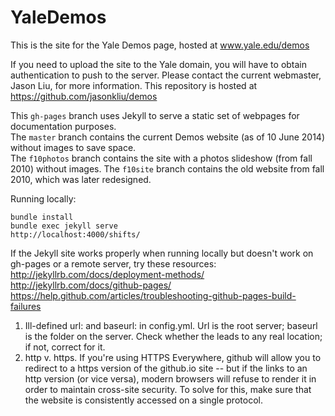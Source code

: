 YaleDemos
=========

This is the site for the Yale Demos page, hosted at www.yale.edu/demos

If you need to upload the site to the Yale domain, you will have to obtain
authentication to push to the server. Please contact the current webmaster,
Jason Liu, for more information. This repository is hosted at https://github.com/jasonkliu/demos

This `gh-pages` branch uses Jekyll to serve a static set of webpages for documentation purposes.  
The `master` branch contains the current Demos website (as of 10 June 2014) without images to save space.  
The `f10photos` branch contains the site with a photos slideshow (from fall 2010) without images.
The `f10site` branch contains the old website from fall 2010, which was later redesigned.  

Running locally:
```
bundle install  
bundle exec jekyll serve  
http://localhost:4000/shifts/  
```

If the Jekyll site works properly when running locally but doesn't work on gh-pages 
or a remote server, try these resources:   
http://jekyllrb.com/docs/deployment-methods/    
http://jekyllrb.com/docs/github-pages/   
https://help.github.com/articles/troubleshooting-github-pages-build-failures  

1. Ill-defined url: and baseurl: in config.yml. Url is the root server; baseurl is the 
folder on the server. Check whether the leads to any real location; if not, correct for it.  
2. http v. https. If you're using HTTPS Everywhere, github will allow you to redirect to a
https version of the github.io site -- but if the links to an http version (or vice versa), 
modern browsers will refuse to render it in order to maintain cross-site security. To solve 
for this, make sure that the website is consistently accessed on a single protocol.

